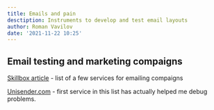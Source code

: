 ```yaml
---
title: Emails and pain
desctiption: Instruments to develop and test email layouts
author: Roman Vavilov
date: '2021-11-22 10:25'
---
```


## Email testing and marketing compaigns
[Skillbox article](https://skillbox.ru/media/marketing/5_populyarnykh_servisov_dlya_email_rassylki/) - list of a few services for emailing compaigns

[Unisender.com](https://cp.unisender.com/ru/v5/email-campaign/editor/157823999?step=send) - first service in this list has actually helped me debug problems.
